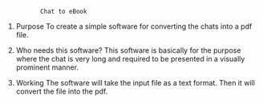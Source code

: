               Chat to eBook
 
1.	Purpose
To create a simple software for converting the chats into a pdf file. 

2.	Who needs this software?
This software is basically for the purpose where the chat is very long and required to be presented in a visually prominent manner.

3.	Working
The software will take the input file as a text format.
Then it will convert the file into the pdf.

